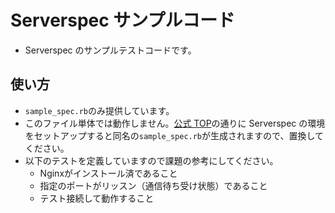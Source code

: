# Serverspec サンプルコード

- Serverspec のサンプルテストコードです。

## 使い方

- `sample_spec.rb`のみ提供しています。
- このファイル単体では動作しません。[公式 TOP](https://serverspec.org/)の通りに Serverspec の環境をセットアップすると同名の`sample_spec.rb`が生成されますので、置換してください。
- 以下のテストを定義していますので課題の参考にしてください。
  - Nginxがインストール済であること
  - 指定のポートがリッスン（通信待ち受け状態）であること
  - テスト接続して動作すること